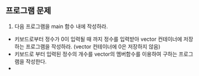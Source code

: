 ## 프로그램 문제

1. 다음 프로그램을 main 함수 내에 작성하라.
  * 키보드로부터 정수가 0이 입력될 때 까지 정수를 입력받아 vector 컨테이너에 저장하는 프로그램을 작성하라. (vector 컨테이너에 0은 저장하지 않음)
  * 키보드로 부터 입력된 정수의 개수를 vector의 멤버함수를 이용하여 구하는 프로그램을 작성한다.
  * 

